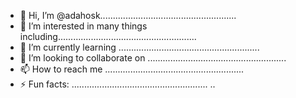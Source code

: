 - 👋 Hi, I’m @adahosk......................................................
- 👀 I’m interested in many things including.......................................................
- 🌱 I’m currently learning ........................................................
- 💞️ I’m looking to collaborate on .......................................................
- 📫 How to reach me .......................................................
- ⚡ Fun facts: ......................................................
..
<!---
adahosk/adahosk is a ✨ special ✨ repository because its `README.md` (this file) appears on your GitHub profile.
You can click the Preview link to take a look at your changes.
--->
